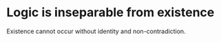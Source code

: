 # Logic is inseparable from existence

Existence cannot occur without identity and non-contradiction.

